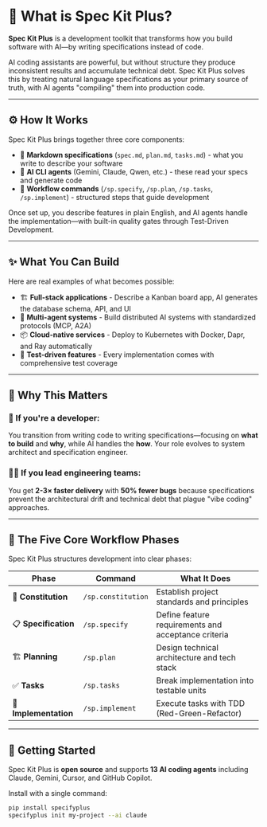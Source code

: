 # 🌱 What is Spec Kit Plus?

**Spec Kit Plus** is a development toolkit that transforms how you build software with AI—by writing specifications instead of code.

 AI coding assistants are powerful, but without structure they produce inconsistent results and accumulate technical debt. Spec Kit Plus solves this by treating natural language specifications as your primary source of truth, with AI agents "compiling" them into production code.

---

## ⚙️ How It Works

Spec Kit Plus brings together three core components:

- 📝 **Markdown specifications** (`spec.md`, `plan.md`, `tasks.md`) - what you write to describe your software
- 🤖 **AI CLI agents** (Gemini, Claude, Qwen, etc.) - these read your specs and generate code
- 🔧 **Workflow commands** (`/sp.specify`, `/sp.plan`, `/sp.tasks`, `/sp.implement`) - structured steps that guide development

Once set up, you describe features in plain English, and AI agents handle the implementation—with built-in quality gates through Test-Driven Development.

---

## ✨ What You Can Build

Here are real examples of what becomes possible:

- 🏗️ **Full-stack applications** - Describe a Kanban board app, AI generates the database schema, API, and UI
- 🔄 **Multi-agent systems** - Build distributed AI systems with standardized protocols (MCP, A2A)
- 📦 **Cloud-native services** - Deploy to Kubernetes with Docker, Dapr, and Ray automatically
- 🧪 **Test-driven features** - Every implementation comes with comprehensive test coverage

---

## 🎯 Why This Matters

### 👤 If you're a developer:

You transition from writing code to writing specifications—focusing on **what to build** and **why**, while AI handles the **how**. Your role evolves to system architect and specification engineer.

### 👨‍💻 If you lead engineering teams:

You get **2-3× faster delivery** with **50% fewer bugs** because specifications prevent the architectural drift and technical debt that plague "vibe coding" approaches.

---

## 🧱 The Five Core Workflow Phases

Spec Kit Plus structures development into clear phases:

| Phase | Command | What It Does |
|-------|---------|-------------|
| 📜 **Constitution** | `/sp.constitution` | Establish project standards and principles |
| 📋 **Specification** | `/sp.specify` | Define feature requirements and acceptance criteria |
| 🏗️ **Planning** | `/sp.plan` | Design technical architecture and tech stack |
| ✅ **Tasks** | `/sp.tasks` | Break implementation into testable units |
| 🚀 **Implementation** | `/sp.implement` | Execute tasks with TDD (Red-Green-Refactor) |

---

## 🚀 Getting Started

Spec Kit Plus is **open source** and supports **13 AI coding agents** including Claude, Gemini, Cursor, and GitHub Copilot.

Install with a single command:

```bash
pip install specifyplus  
specifyplus init my-project --ai claude
```